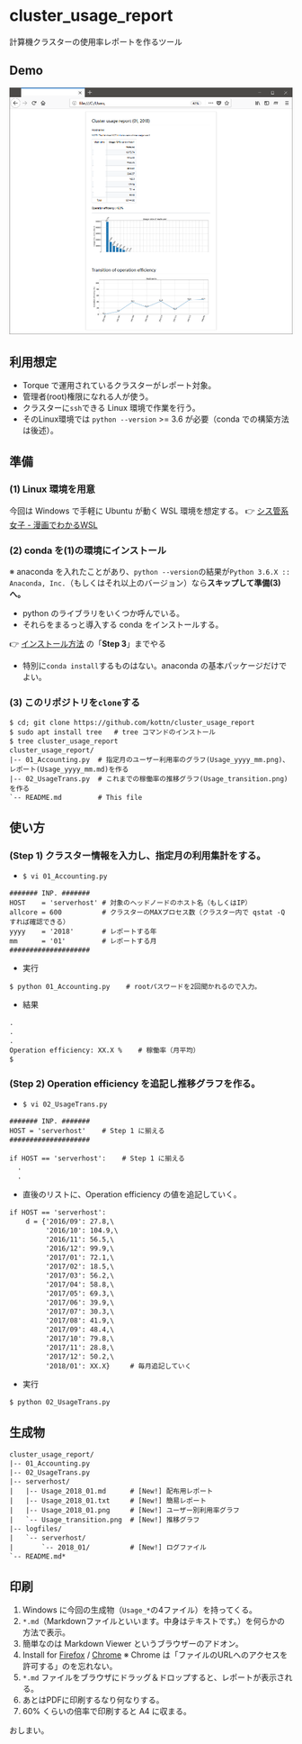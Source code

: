 # cluster_usage_report
計算機クラスターの使用率レポートを作るツール

## Demo
![](./demo.png)

## 利用想定
* Torque で運用されているクラスターがレポート対象。
* 管理者(root)権限になれる人が使う。
* クラスターに`ssh`できる Linux 環境で作業を行う。
* そのLinux環境では `python --version` >= 3.6 が必要（conda での構築方法は後述）。

## 準備
### (1) Linux 環境を用意
今回は Windows で手軽に Ubuntu が動く WSL 環境を想定する。
:point_right: [シス管系女子 - 漫画でわかるWSL](http://system-admin-girl.com/comic/begins/sp-wsl/)

### (2) conda を(1)の環境にインストール
※ anaconda を入れたことがあり、`python --version`の結果が`Python 3.6.X :: Anaconda, Inc.`（もしくはそれ以上のバージョン）なら**スキップして準備(3)へ。**
* python のライブラリをいくつか呼んでいる。
* それらをまるっと導入する conda をインストールする。

:point_right: [インストール方法](https://github.com/kottn/begin_conda) の「**Step 3**」までやる
* 特別に`conda install`するものはない。anaconda の基本パッケージだけでよい。

### (3) このリポジトリを`clone`する
```
$ cd; git clone https://github.com/kottn/cluster_usage_report
$ sudo apt install tree   # tree コマンドのインストール
$ tree cluster_usage_report
cluster_usage_report/
|-- 01_Accounting.py  # 指定月のユーザー利用率のグラフ(Usage_yyyy_mm.png)、レポート(Usage_yyyy_mm.md)を作る
|-- 02_UsageTrans.py  # これまでの稼働率の推移グラフ(Usage_transition.png)を作る
`-- README.md         # This file
```

## 使い方
### (Step 1) クラスター情報を入力し、指定月の利用集計をする。
* `$ vi 01_Accounting.py`
```
####### INP. #######
HOST    = 'serverhost' # 対象のヘッドノードのホスト名（もしくはIP）
allcore = 600          # クラスターのMAXプロセス数（クラスター内で qstat -Q すれば確認できる）
yyyy    = '2018'       # レポートする年
mm      = '01'         # レポートする月
####################
```

* 実行
```
$ python 01_Accounting.py    # rootパスワードを2回聞かれるので入力。
```

* 結果
```
.
.
.
Operation efficiency: XX.X %    # 稼働率（月平均）
$
```

### (Step 2) Operation efficiency を追記し推移グラフを作る。
* `$ vi 02_UsageTrans.py`
```
####### INP. #######
HOST = 'serverhost'    # Step 1 に揃える
####################

if HOST == 'serverhost':    # Step 1 に揃える
  .
  .
```

* 直後のリストに、Operation efficiency の値を追記していく。
```
if HOST == 'serverhost':
    d = {'2016/09': 27.8,\
         '2016/10': 104.9,\
         '2016/11': 56.5,\
         '2016/12': 99.9,\
         '2017/01': 72.1,\
         '2017/02': 18.5,\
         '2017/03': 56.2,\
         '2017/04': 58.8,\
         '2017/05': 69.3,\
         '2017/06': 39.9,\
         '2017/07': 30.3,\
         '2017/08': 41.9,\
         '2017/09': 48.4,\
         '2017/10': 79.8,\
         '2017/11': 28.8,\
         '2017/12': 50.2,\
         '2018/01': XX.X}     # 毎月追記していく
```

* 実行
```
$ python 02_UsageTrans.py
```

## 生成物
```
cluster_usage_report/
|-- 01_Accounting.py
|-- 02_UsageTrans.py
|-- serverhost/
|   |-- Usage_2018_01.md      # [New!] 配布用レポート
|   |-- Usage_2018_01.txt     # [New!] 簡易レポート
|   |-- Usage_2018_01.png     # [New!] ユーザー別利用率グラフ
|   `-- Usage_transition.png  # [New!] 推移グラフ
|-- logfiles/
|   `-- serverhost/
|       `-- 2018_01/          # [New!] ログファイル
`-- README.md*
```

## 印刷
1. Windows に今回の生成物（`Usage_*`の4ファイル）を持ってくる。
1. `*.md`（Markdownファイルといいます。中身はテキストです。）を何らかの方法で表示。
1. 簡単なのは Markdown Viewer というブラウザーのアドオン。
1. Install for [Firefox](https://addons.mozilla.org/en-US/firefox/addon/markdown-viewer-chrome/) / [Chrome](https://chrome.google.com/webstore/detail/markdown-viewer/ckkdlimhmcjmikdlpkmbgfkaikojcbjk) ※ Chrome は「ファイルのURLへのアクセスを許可する」のを忘れない。
1. `*.md` ファイルをブラウザにドラッグ＆ドロップすると、レポートが表示される。
1. あとはPDFに印刷するなり何なりする。
1. 60% くらいの倍率で印刷すると A4 に収まる。

おしまい。
